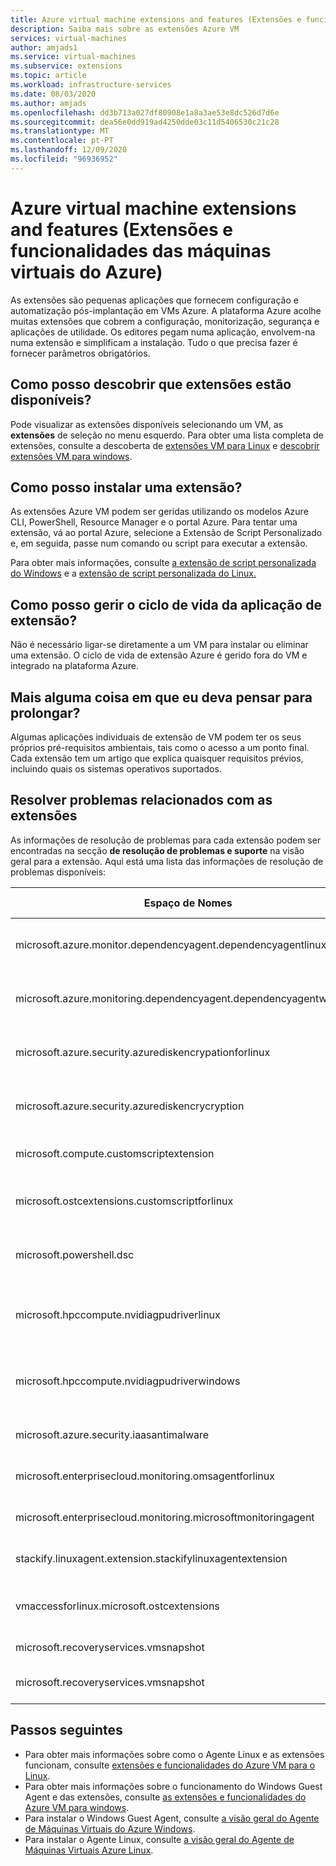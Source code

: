 ```yaml
---
title: Azure virtual machine extensions and features (Extensões e funcionalidades das máquinas virtuais do Azure)
description: Saiba mais sobre as extensões Azure VM
services: virtual-machines
author: amjads1
ms.service: virtual-machines
ms.subservice: extensions
ms.topic: article
ms.workload: infrastructure-services
ms.date: 08/03/2020
ms.author: amjads
ms.openlocfilehash: dd3b713a027df80908e1a8a3ae53e8dc526d7d6e
ms.sourcegitcommit: dea56e0dd919ad4250dde03c11d5406530c21c28
ms.translationtype: MT
ms.contentlocale: pt-PT
ms.lasthandoff: 12/09/2020
ms.locfileid: "96936952"
---
```

# <a name="azure-virtual-machine-extensions-and-features"></a>Azure virtual machine extensions and features (Extensões e funcionalidades das máquinas virtuais do Azure)
As extensões são pequenas aplicações que fornecem configuração e automatização pós-implantação em VMs Azure. A plataforma Azure acolhe muitas extensões que cobrem a configuração, monitorização, segurança e aplicações de utilidade. Os editores pegam numa aplicação, envolvem-na numa extensão e simplificam a instalação. Tudo o que precisa fazer é fornecer parâmetros obrigatórios. 

## <a name="how-can-i-find-what-extensions-are-available"></a>Como posso descobrir que extensões estão disponíveis?
Pode visualizar as extensões disponíveis selecionando um VM, as **extensões** de seleção no menu esquerdo. Para obter uma lista completa de extensões, consulte a descoberta de [extensões VM para Linux](features-linux.md) e [descobrir extensões VM para windows](features-windows.md).

## <a name="how-can-i-install-an-extension"></a>Como posso instalar uma extensão?
As extensões Azure VM podem ser geridas utilizando os modelos Azure CLI, PowerShell, Resource Manager e o portal Azure. Para tentar uma extensão, vá ao portal Azure, selecione a Extensão de Script Personalizado e, em seguida, passe num comando ou script para executar a extensão.

Para obter mais informações, consulte [a extensão de script personalizada do Windows](custom-script-windows.md) e a [extensão de script personalizada do Linux.](custom-script-linux.md)

## <a name="how-do-i-manage-extension-application-lifecycle"></a>Como posso gerir o ciclo de vida da aplicação de extensão?
Não é necessário ligar-se diretamente a um VM para instalar ou eliminar uma extensão. O ciclo de vida de extensão Azure é gerido fora do VM e integrado na plataforma Azure.

## <a name="anything-else-i-should-be-thinking-about-for-extensions"></a>Mais alguma coisa em que eu deva pensar para prolongar?
Algumas aplicações individuais de extensão de VM podem ter os seus próprios pré-requisitos ambientais, tais como o acesso a um ponto final. Cada extensão tem um artigo que explica quaisquer requisitos prévios, incluindo quais os sistemas operativos suportados.

## <a name="troubleshoot-extensions"></a>Resolver problemas relacionados com as extensões

As informações de resolução de problemas para cada extensão podem ser encontradas na secção **de resolução de problemas e suporte** na visão geral para a extensão. Aqui está uma lista das informações de resolução de problemas disponíveis:

| Espaço de Nomes | Resolução de problemas |
|-----------|-----------------|
| microsoft.azure.monitor.dependencyagent.dependencyagentlinux | [Dependência do Monitor Azure para Linux](agent-dependency-linux.md#troubleshoot-and-support) |
| microsoft.azure.monitoring.dependencyagent.dependencyagentwindows | [Dependência do Monitor Azure para Windows](agent-dependency-windows.md#troubleshoot-and-support) |
| microsoft.azure.security.azurediskencrypationforlinux | [Encriptação do disco Azure para Linux](azure-disk-enc-linux.md#troubleshoot-and-support) |
| microsoft.azure.security.azurediskencrycryption | [Encriptação do disco Azure para Windows](azure-disk-enc-windows.md#troubleshoot-and-support) |
| microsoft.compute.customscriptextension | [Script personalizado para windows](custom-script-windows.md#troubleshoot-and-support) |
| microsoft.ostcextensions.customscriptforlinux | [Configuração de estado desejada para Linux](dsc-linux.md#troubleshoot-and-support) |
| microsoft.powershell.dsc | [Configuração de estado desejada para windows](dsc-windows.md#troubleshoot-and-support) |
| microsoft.hpccompute.nvidiagpudriverlinux | [Extensão do condutor do GPU da NVIDIA para o Linux](hpccompute-gpu-linux.md#troubleshoot-and-support) |
| microsoft.hpccompute.nvidiagpudriverwindows | [Extensão do controlador gpu da NVIDIA para windows](hpccompute-gpu-windows.md#troubleshoot-and-support) |
| microsoft.azure.security.iaasantimalware | [Extensão antimalware para windows](iaas-antimalware-windows.md#troubleshoot-and-support) |
| microsoft.enterprisecloud.monitoring.omsagentforlinux | [Monitor Azure para Linux](oms-linux.md#troubleshoot-and-support)
| microsoft.enterprisecloud.monitoring.microsoftmonitoringagent | [Monitor Azure para Windows](oms-windows.md#troubleshoot-and-support) |
| stackify.linuxagent.extension.stackifylinuxagentextension | [Stackify Retrace para Linux](stackify-retrace-linux.md#troubleshoot-and-support) |
| vmaccessforlinux.microsoft.ostcextensions | [Redefinir palavra-passe para Linux](vmaccess.md#troubleshoot-and-support) |
| microsoft.recoveryservices.vmsnapshot | [Instantâneo para Linux](vmsnapshot-linux.md#troubleshoot-and-support) |
| microsoft.recoveryservices.vmsnapshot | [Instantâneo para Windows](vmsnapshot-windows.md#troubleshoot-and-support) |


## <a name="next-steps"></a>Passos seguintes
* Para obter mais informações sobre como o Agente Linux e as extensões funcionam, consulte [extensões e funcionalidades do Azure VM para o Linux](features-linux.md).
* Para obter mais informações sobre o funcionamento do Windows Guest Agent e das extensões, consulte [as extensões e funcionalidades do Azure VM para windows](features-windows.md).  
* Para instalar o Windows Guest Agent, consulte [a visão geral do Agente de Máquinas Virtuais do Azure Windows](agent-windows.md).  
* Para instalar o Agente Linux, consulte [a visão geral do Agente de Máquinas Virtuais Azure Linux](agent-linux.md).  

